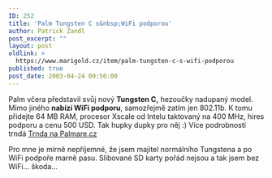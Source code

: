 ```yaml
---
ID: 252
title: 'Palm Tungsten C s&nbsp;WiFi podporou'
author: Patrick Zandl
post_excerpt: ""
layout: post
oldlink: >
  https://www.marigold.cz/item/palm-tungsten-c-s-wifi-podporou
published: true
post_date: 2003-04-24 09:56:00
---
```

<p>
Palm včera představil svůj nový <STRONG>Tungsten C,</STRONG> hezoučky nadupaný model. Mimo jiného <STRONG>nabízí WiFi podporu</STRONG>, samozřejmě zatím jen 802.11b. K tomu přidejte 64 MB RAM, procesor Xscale od Intelu taktovaný na 400 MHz, hires podporu a cenu 500 USD. Tak hupky dupky pro něj :) Více podrobností trndá <A href="http://www.palmare.cz/PalmOS/PalmOS_Hardware/tungstenc030424.html" target=_blank>Trnda na Palmare.cz</A></p>

<p>
Pro mne je mírně nepříjemné, že jsem majitel normálního Tungstena a po WiFi podpoře marně pasu. Slibované SD karty pořád nejsou a tak jsem bez WiFi... škoda...</p>
